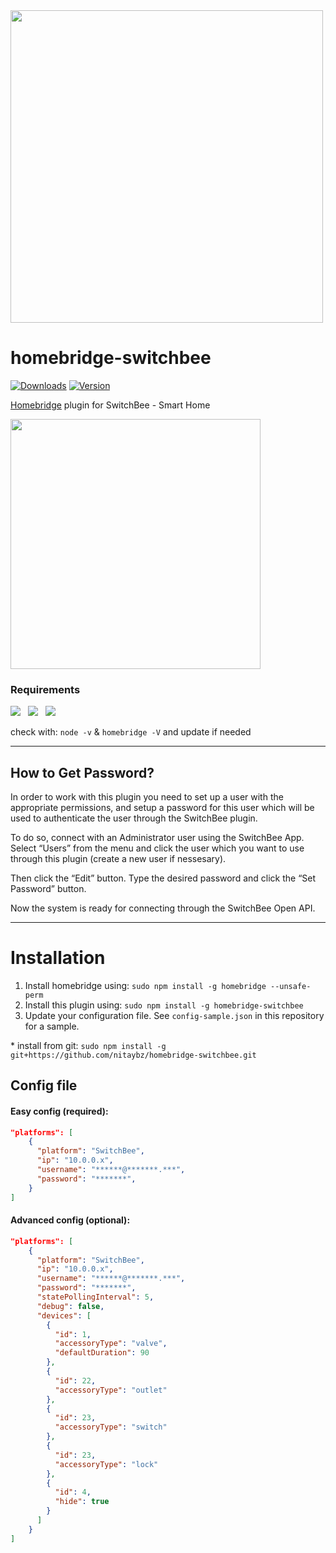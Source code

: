 <img src="branding/switchbee_homebridge.png" width="500px">

# homebridge-switchbee

[![Downloads](https://img.shields.io/npm/dt/homebridge-switchbee.svg?color=critical)](https://www.npmjs.com/package/homebridge-switchbee)
[![Version](https://img.shields.io/npm/v/homebridge-switchbee)](https://www.npmjs.com/package/homebridge-switchbee)<br>


[Homebridge](https://github.com/nfarina/homebridge) plugin for SwitchBee - Smart Home

<img src="branding/products2.png?v2" width="400px">

### Requirements

<img src="https://img.shields.io/badge/node-%3E%3D10.17-brightgreen"> &nbsp;
<img src="https://img.shields.io/badge/homebridge-%3E%3D0.4.4-brightgreen"> &nbsp;
<img src="https://img.shields.io/badge/iOS-%3E%3D11.0.0-brightgreen">

check with: `node -v` & `homebridge -V` and update if needed

----------------------------------------
## How to Get Password?

In order to work with this plugin you need to set up a user with the appropriate permissions, and setup a password for this user which will be used to authenticate the user through the SwitchBee plugin.

To do so, connect with an Administrator user using the SwitchBee App. Select “Users” from the menu and click the user which you want to use through this plugin (create a new user if nessesary).

Then click the “Edit” button. Type the desired password and click the “Set Password” button.

Now the system is ready for connecting through the SwitchBee Open API.


----------------------------------------
# Installation

<!-- This plugin is Homebridge verified and HOOBS certified and can be easily installed and configured through their UI. -->


1. Install homebridge using: `sudo npm install -g homebridge --unsafe-perm`
2. Install this plugin using: `sudo npm install -g homebridge-switchbee`
3. Update your configuration file. See `config-sample.json` in this repository for a sample.

\* install from git: `sudo npm install -g git+https://github.com/nitaybz/homebridge-switchbee.git`


## Config file

#### Easy config (required):

``` json
"platforms": [
    {
      "platform": "SwitchBee",
      "ip": "10.0.0.x",
      "username": "******@*******.***",
      "password": "*******",
    }
]
```

#### Advanced config (optional):

``` json
"platforms": [
    {
      "platform": "SwitchBee",
      "ip": "10.0.0.x",
      "username": "******@*******.***",
      "password": "*******",
      "statePollingInterval": 5,
      "debug": false,
      "devices": [
        {
          "id": 1,
          "accessoryType": "valve",
          "defaultDuration": 90
        },
        {
          "id": 22,
          "accessoryType": "outlet"
        },
        {
          "id": 23,
          "accessoryType": "switch"
        },
        {
          "id": 23,
          "accessoryType": "lock"
        },
        {
          "id": 4,
          "hide": true
        }
      ]
    }
]
```
